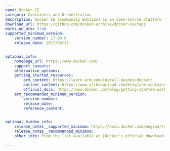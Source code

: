 ```yaml
---
name: Docker CE
category: Containers and Orchestration
description: Docker CE (Community Edition) is an open-source platform for developing, shipping, and running applications in containers.
download_url: https://github.com/docker-archive/docker-ce/tags
works_on_arm: true
supported_minimum_version: 
    version_number: 17.09.0
    release_date: 2017/09/27


optional_info:
    homepage_url: https://www.docker.com/
    support_caveats:
    alternative_options: 
    getting_started_resources:
        arm_content: https://learn.arm.com/install-guides/docker/
        partner_content: https://www.alibabacloud.com/blog/arm-container-applications-accelerating-development-and-testing_595802
        official_docs: https://www.docker.com/blog/getting-started-with-docker-for-arm-on-linux/
    arm_recommended_minimum_version:
        version_number:
        release_date:
        reference_content:


optional_hidden_info:
    release_notes__supported_minimum: https://docs.docker.com/engine/release-notes/17.09/
    release_notes__recommended_minimum:
    other_info: From the list available at [Docker's official download page](https://download.docker.com/linux/static/stable/aarch64/) for ARM64, it is clear that Docker CE 17.09.0 rolled out initial support for ARM64 architecture.

---
```

